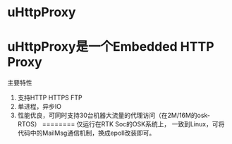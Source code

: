 # uHttpProxy
uHttpProxy是一个Embedded HTTP Proxy
====
主要特性
1. 支持HTTP HTTPS FTP
2. 单进程，异步IO
3. 性能优良，可同时支持30台机器大流量的代理访问（在2M/16M的osk-RTOS）
========
仅运行在RTK Soc的OSK系统上，
一致到Linux，可将代码中的MailMsg通信机制，换成epoll改装即可。
